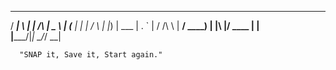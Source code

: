    _____ _   _          ____  
  / ____| \ | |   /\   |  _ \ 
 | (___ |  \| |  /  \  | |_) |
  \___ \| . ` | / /\ \ |  __/ 
  ____) | |\  |/ ____ \| |    
 |_____/|_| \_/_/    \_\_|    

      "SNAP it, Save it, Start again."